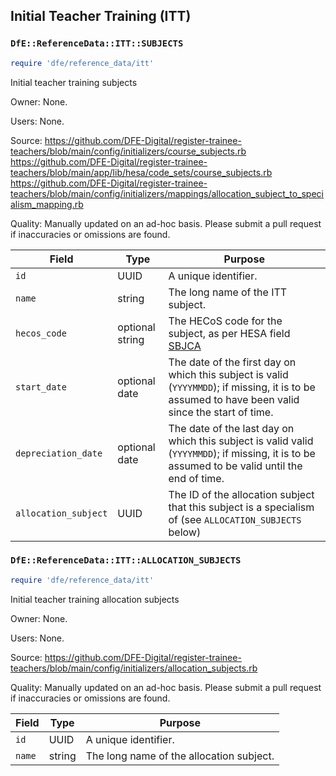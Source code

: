 ## Initial Teacher Training (ITT)

### `DfE::ReferenceData::ITT::SUBJECTS`

```ruby
require 'dfe/reference_data/itt'
```

Initial teacher training subjects

Owner: None.

Users: None.

Source: https://github.com/DFE-Digital/register-trainee-teachers/blob/main/config/initializers/course_subjects.rb https://github.com/DFE-Digital/register-trainee-teachers/blob/main/app/lib/hesa/code_sets/course_subjects.rb https://github.com/DFE-Digital/register-trainee-teachers/blob/main/config/initializers/mappings/allocation_subject_to_specialism_mapping.rb

Quality: Manually updated on an ad-hoc basis. Please submit a pull request if inaccuracies or omissions are found.

| Field | Type | Purpose |
|---|---|---|
| `id` | UUID | A unique identifier. |
| `name` | string | The long name of the ITT subject. |
| `hecos_code` | optional string | The HECoS code for the subject, as per HESA field [SBJCA](https://www.hesa.ac.uk/collection/c22053/e/sbjca) |
| `start_date` | optional date | The date of the first day on which this subject is valid (`YYYYMMDD`); if missing, it is to be assumed to have been valid since the start of time. |
| `depreciation_date` | optional date | The date of the last day on which this subject is valid valid (`YYYYMMDD`); if missing, it is to be assumed to be valid until the end of time. |
| `allocation_subject` | UUID | The ID of the allocation subject that this subject is a specialism of (see `ALLOCATION_SUBJECTS` below) |

### `DfE::ReferenceData::ITT::ALLOCATION_SUBJECTS`


```ruby
require 'dfe/reference_data/itt'
```

Initial teacher training allocation subjects

Owner: None.

Users: None.

Source: https://github.com/DFE-Digital/register-trainee-teachers/blob/main/config/initializers/allocation_subjects.rb

Quality: Manually updated on an ad-hoc basis. Please submit a pull request if inaccuracies or omissions are found.

| Field | Type | Purpose |
|---|---|---|
| `id` | UUID | A unique identifier. |
| `name` | string | The long name of the allocation subject. |
